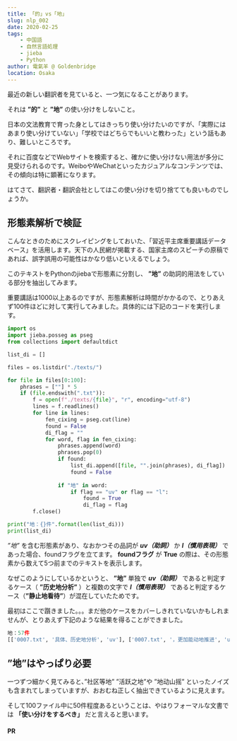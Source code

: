 ```yaml
---
title: 「的」vs「地」
slug: nlp_002
date: 2020-02-25
tags: 
    - 中国語
    - 自然言語処理
    - jieba
    - Python
author: 電氣羊 @ Goldenbridge
location: Osaka
---
```


最近の新しい翻訳者を見ていると、一つ気になることがあります。

それは **”的”** と **”地”** の使い分けをしないこと。

日本の文法教育で育った身としてはきっちり使い分けたいのですが、「実際にはあまり使い分けていない」「学校ではどちらでもいいと教わった」という話もあり、難しいところです。

それに百度などでWebサイトを検索すると、確かに使い分けない用法が多分に見受けられるのです。WeiboやWeChatといったカジュアルなコンテンツでは、その傾向は特に顕著になります。

はてさて、翻訳者・翻訳会社としてはこの使い分けを切り捨てても良いものでしょうか。

## 形態素解析で検証
こんなときのためにスクレイピングをしておいた、「習近平主席重要講話データベース」を活用します。天下の人民網が掲載する、国家主席のスピーチの原稿であれば、誤字誤用の可能性はかなり低いといえるでしょう。

このテキストをPythonのjiebaで形態素に分割し、 **”地”** の助詞的用法をしている部分を抽出してみます。

重要講話は1000以上あるのですが、形態素解析は時間がかかるので、とりあえず100件ほどに対して実行してみました。具体的には下記のコードを実行します。

```py
import os
import jieba.posseg as pseg
from collections import defaultdict

list_di = []

files = os.listdir("./texts/")

for file in files[0:100]:
    phrases = [""] * 5
    if (file.endswith(".txt")):
        f = open(f"./texts/{file}", "r", encoding="utf-8")
        lines = f.readlines()
        for line in lines:
            fen_cixing = pseg.cut(line)
            found = False
            di_flag = ""
            for word, flag in fen_cixing:
                phrases.append(word)
                phrases.pop(0)
                if found:
                    list_di.append([file, "".join(phrases), di_flag])
                    found = False
                
                if "地" in word:
                    if flag == "uv" or flag == "l":
                        found = True
                        di_flag = flag
        f.close()

print("地：{}件".format(len(list_di)))
print(list_di)
```

 *”地”* を含む形態素があり、なおかつその品詞が ***uv（助詞）*** か ***l（慣用表現）*** であった場合、foundフラグを立てます。 **foundフラグ** が **True** の際は、その形態素から数えて5つ前までのテキストを表示します。

なぜこのようにしているかというと、 **”地”** 単独で ***uv（助詞）*** であると判定するケース（ **”历史地分析”** ）と複数の文字で ***l（慣用表現）*** であると判定するケース（**”静止地看待”**）が混在していたためです。

最初はここで躓きました。。。まだ他のケースをカバーしきれていないかもしれませんが、とりあえず下記のような結果を得ることができました。

```py
地：57件
[['0007.txt', '具体、历史地分析', 'uv'], ['0007.txt', '，更加能动地推进', 'uv'], ['0007.txt', '，十分精辟地阐明', 'uv'], ['0007.txt', '上层建筑需要相应地不断', 'uv'], ['0007.txt', '，不能孤立地静止地', 'uv'], ['0007.txt', '不能孤立地静止地看待', 'l'], ['0012.txt', '，有针对性地实施', 'uv'], ['0013.txt', '优势更加充分地发挥', 'uv'], ['0015.txt', '流光溢彩……祖国各地一派', 'l'], ['0017.txt', '。他饶有兴趣地听', 'uv'], ['0017.txt', '习近平饱含深情地说', 'uv'], ['0020.txt', '，更加坚定地把', 'uv'], ['0022.txt', '，由常住地供给', 'uv'], ['0025.txt', '同志就满怀信心地说', 'uv'], ['0028.txt', '，尽可能快地增加', 'uv'], ['0033.txt', '强，相应地建章立制', 'uv'], ['0034.txt', '！向来自世界各地的', 'l'], ['0034.txt', '打造开放新高地。', 'uv'], ['0034.txt', '。我高兴地得知', 'uv'], ['0035.txt', '！向来自世界各地的', 'l'], ['0035.txt', '打造开放新高地。', 'uv'], ['0035.txt', '。我高兴地得知', 'uv'], ['0042.txt', '信众的汇集地，', 'uv'], ['0042.txt', '、亚历山大等地的', 'uv'], ['0043.txt', '大米，意味深长地说道', 'uv'], ['0043.txt', '资源。我国人多地少的', 'l'], ['0046.txt', '时代特点，生动活泼地开展', 'uv'], ['0047.txt', '将士们气愤地说', 'uv'], ['0047.txt', '，立意新颖地提出', 'uv'], ['0047.txt', '，并痛心地指出', 'uv'], ['0047.txt', '坚持不懈，持之以恒地常抓不懈', 'uv'], ['0047.txt', '、阆州等地。', 'uv'], ['0049.txt', '的交汇之地，', 'uv'], ['0049.txt', '聚集活跃之地。', 'uv'], ['0052.txt', '基础不牢，地动山摇。', 'l'], ['0052.txt', '也是要地动山摇的', 'l'], ['0052.txt', '联系。全心全意地为', 'uv'], ['0053.txt', '要更加紧密地团结起来', 'uv'], ['0054.txt', '要更加紧密地团结起来', 'uv'], ['0060.txt', '我们更加紧密地团结', 'uv'], ['0063.txt', '开幕词中豪迈地说', 'uv'], ['0070.txt', '三峡坝区等地，', 'uv'], ['0070.txt', '、社区等地作', 'uv'], ['0070.txt', '，“被动地”', 'uv'], ['0070.txt', '，“主动地”', 'uv'], ['0070.txt', '不仅仅是沿江各地党委和', 'l'], ['0070.txt', '，更加有效地动员', 'uv'], ['0081.txt', '一部较为全面地反映', 'uv'], ['0083.txt', '，完善足球场地等', 'uv'], ['0084.txt', '我们党不断地进行', 'uv'], ['0084.txt', '今后还经常地进行', 'uv'], ['0085.txt', '，总书记深情地说', 'uv'], ['0086.txt', '，强化军地合力', 'uv'], ['0087.txt', '的前头英勇地牺牲', 'uv'], ['0087.txt', '同志们继续地保持', 'uv'], ['0087.txt', '同志们继续地保持', 'uv'], ['0096.txt', '，死生之地，', 'uv']]
```

## ”地”はやっぱり必要

一つずつ細かく見てみると、”社区等地” ”活跃之地”や ”地动山摇” といったノイズも含まれてしまっていますが、おおむね正しく抽出できているように見えます。

そして100ファイル中に50件程度あるということは、やはりフォーマルな文書では **「使い分けをするべき」** だと言えると思います。

#### PR
<ad-set :ad="'py'" :ad2="'py2'"/>

<link-to></link-to>